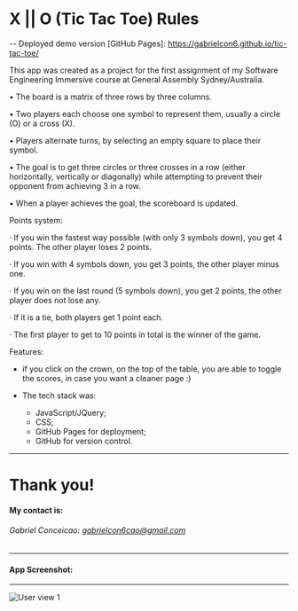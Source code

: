 # X || O (Tic Tac Toe) Rules
-- Deployed demo version [GitHub Pages]: https://gabrielcon6.github.io/tic-tac-toe/

This app was created as a  project for the first assignment of my Software Engineering Immersive course at General Assembly Sydney/Australia.

• The board is a matrix of three rows by three columns.

• Two players each choose one symbol to represent them, usually a circle (O) or a cross (X).

• Players alternate turns, by selecting an empty square to place their symbol.

• The goal is to get three circles or three crosses in a row (either horizontally, vertically or diagonally) while attempting to prevent their opponent from achieving 3 in a row.

• When a player achieves the goal, the scoreboard is updated.

Points system:

·      If you win the fastest way possible (with only 3 symbols down), you get 4 points. The other player loses 2 points.

·      If you win with 4 symbols down, you get 3 points, the other player minus one.

·      If you win on the last round (5 symbols down), you get 2 points, the other player does not lose any.

·      If it is a tie, both players get 1 point each.

·      The first player to get to 10 points in total is the winner of the game.

Features:
- if you click on the crown, on the top of the table, you are able to toggle the scores, in case you want a cleaner page :)

- The tech stack was: 
    - JavaScript/JQuery;
    - CSS;
    - GitHub Pages for deployment;
    - GitHub for version control.
***

# Thank you!

#### My contact is:
###### Gabriel Conceicao: gabrielcon6cao@gmail.com
___

#### App Screenshot:
---

![User view 1](/xiio.gif)
